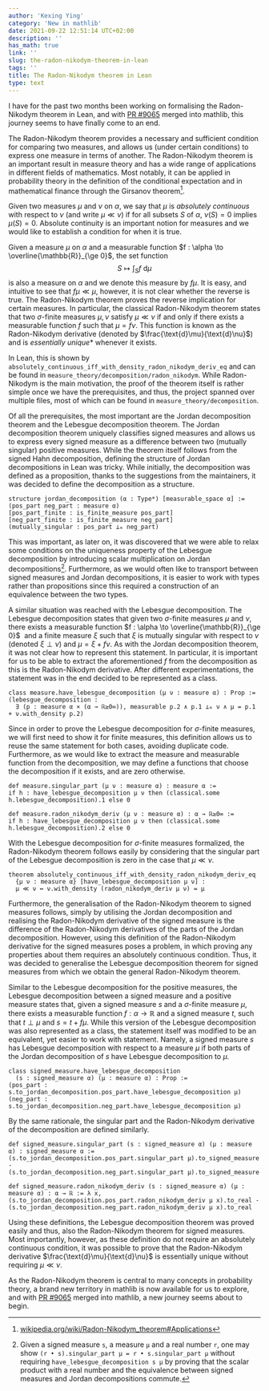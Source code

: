 ```yaml
---
author: 'Kexing Ying'
category: 'New in mathlib'
date: 2021-09-22 12:51:14 UTC+02:00
description: ''
has_math: true
link: ''
slug: the-radon-nikodym-theorem-in-lean
tags: ''
title: The Radon-Nikodym theorem in Lean
type: text
---
```


I have for the past two months been working on formalising the Radon-Nikodym theorem 
in Lean, and with [PR #9065](https://github.com/leanprover-community/mathlib/pull/9065) 
merged into mathlib, this journey seems to have finally come to an end. 

The Radon-Nikodym theorem provides a necessary and sufficient condition for 
comparing two measures, and allows us (under certain conditions) to express 
one measure in terms of another.
The Radon-Nikodym theorem is an important result in measure theory and has a
wide range of applications in different fields of mathematics. Most notably, 
it can be applied in probability theory in the definition 
of the conditional expectation and in mathematical finance through the Girsanov 
theorem[^1].

[^1]: [wikipedia.org/wiki/Radon-Nikodym_theorem#Applications](https://en.wikipedia.org/wiki/Radon%E2%80%93Nikodym_theorem#Applications)

Given two measures $\mu$ and $\nu$ on $\alpha$, we say that $\mu$ is 
*absolutely continuous* with respect to $\nu$ (and write $\mu \ll \nu$) if for all 
subsets $S$ of $\alpha$, $\nu(S) = 0$ implies $\mu(S) = 0$. Absolute continuity 
is an important notion for measures and we would like to establish a condition 
for when it is true. 

Given a measure $\mu$ on $\alpha$ and a measurable function 
$f : \alpha \to \overline{\mathbb{R}}_{\ge 0}$, the set function 
$$S \mapsto \int_S f \text{ d} \mu$$
is also a measure on $\alpha$ and we denote this measure by $f\mu$. It is 
easy, and intuitive to see that $f\mu \ll \mu$, however, it is not clear 
whether the reverse is true. The Radon-Nikodym theorem proves the reverse 
implication for certain measures. In particular, the classical Radon-Nikodym 
theorem states that two $\sigma$-finite measures $\mu, \nu$ satisfy $\mu \ll \nu$ 
if and only if there exists a measurable function $f$ such that $\mu = f\nu$. 
This function is known as the Radon-Nikodym derivative 
(denoted by $\frac{\text{d}\mu}{\text{d}\nu}$) and is *essentially unique** whenever 
it exists.

In Lean, this is shown by `absolutely_continuous_iff_with_density_radon_nikodym_deriv_eq`
and can be found in `measure_theory/decomposition/radon_nikodym`.
While Radon-Nikodym is the main motivation, the proof of the theorem 
itself is rather simple once we have the prerequisites, and thus, the project 
spanned over multiple files, most of which can be found in `measure_theory/decomposition`.

Of all the prerequisites, the most important are the 
Jordan decomposition theorem and the Lebesgue decomposition theorem.
The Jordan decomposition theorem uniquely classifies signed measures and allows 
us to express every signed measure as a difference between two (mutually singular) 
positive measures. While the theorem itself follows from the signed Hahn decomposition, 
defining the structure of Jordan decompositions in Lean was tricky. While 
initially, the decomposition was defined as a proposition, thanks to the suggestions 
from the maintainers, it was decided to define the decomposition as a structure. 
```lean
structure jordan_decomposition (α : Type*) [measurable_space α] :=
(pos_part neg_part : measure α)
[pos_part_finite : is_finite_measure pos_part]
[neg_part_finite : is_finite_measure neg_part]
(mutually_singular : pos_part ⊥ₘ neg_part)
```
This was important, as later on, it was discovered that we were able to 
relax some conditions on the uniqueness property of the Lebesgue decomposition 
by introducing scalar multiplication on Jordan decompositions[^2]. Furthermore, 
as we would often like to transport between signed measures and Jordan 
decompositions, it is easier to work with types rather than propositions since 
this required a construction of an equivalence between the two types. 

[^2]: Given a signed measure `s`, a measure `μ` and a real number `r`, one may show 
`(r • s).singular_part μ = r • s.singular_part μ` without 
requiring `have_lebesgue_decomposition s μ` by proving that the scalar product 
with a real number and the equivalence between signed measures and Jordan 
decompositions commute. 

A similar situation was reached with the Lebesgue decomposition. The Lebesgue 
decomposition states that given two $\sigma$-finite measures $\mu$ and $\nu$, 
there exists a measurable function $f : \alpha \to \overline{\mathbb{R}}_{\ge 0}$ 
and a finite measure $\xi$ such that $\xi$ is mutually singular with respect 
to $\nu$ (denoted $\xi \perp \nu$) and $\mu = \xi + f\nu$.
As with the Jordan decomposition theorem, it was not clear how to represent this 
statement. In particular, it is important for us to be able to extract the aforementioned 
$f$ from the decomposition as this is the Radon-Nikodym derivative. After different
experimentations, the statement was in the end decided to be represented as 
a class. 
```lean
class measure.have_lebesgue_decomposition (μ ν : measure α) : Prop :=
(lebesgue_decomposition :
  ∃ (p : measure α × (α → ℝ≥0∞)), measurable p.2 ∧ p.1 ⊥ₘ ν ∧ μ = p.1 + ν.with_density p.2)
```
Since in order to prove the Lebesgue decomposition for $\sigma$-finite measures, 
we will first need to show it for finite measures, this definition allows us 
to reuse the same statement for both cases, avoiding duplicate code. Furthermore, 
as we would like to extract the measure and measurable function from the decomposition, 
we may define a functions that choose the decomposition if it exists, and are
zero otherwise.
```lean
def measure.singular_part (μ ν : measure α) : measure α :=
if h : have_lebesgue_decomposition μ ν then (classical.some h.lebesgue_decomposition).1 else 0

def measure.radon_nikodym_deriv (μ ν : measure α) : α → ℝ≥0∞ :=
if h : have_lebesgue_decomposition μ ν then (classical.some h.lebesgue_decomposition).2 else 0
```
With the Lebesgue decomposition for $\sigma$-finite measures formalized, the 
Radon-Nikodym theorem follows easily by considering that the singular part of the 
Lebesgue decomposition is zero in the case that $\mu \ll \nu$.
```lean
theorem absolutely_continuous_iff_with_density_radon_nikodym_deriv_eq
  {μ ν : measure α} [have_lebesgue_decomposition μ ν] :
  μ ≪ ν ↔ ν.with_density (radon_nikodym_deriv μ ν) = μ
```
Furthermore, the generalisation of the 
Radon-Nikodym theorem to signed measures follows, simply by utilising 
the Jordan decomposition and realising the Radon-Nikodym derivative of 
the signed measure is the difference of the Radon-Nikodym derivatives of 
the parts of the Jordan decomposition. However, using this definition of the 
Radon-Nikodym derivative for the signed measures poses a problem, in which 
proving any properties about them requires an absolutely continuous condition.
Thus, it was decided to generalise the Lebesgue decomposition theorem for 
signed measures from which we obtain the general Radon-Nikodym theorem.

Similar to the Lebesgue decomposition for the positive measures, the Lebesgue 
decomposition between a signed measure and a positive measure states that, 
given a signed measure $s$ and a $\sigma$-finite measure $\mu$, there exists 
a measurable function $f : \alpha \to \mathbb{R}$ and a signed measure $t$, such 
that $t \perp \mu$ and $s = t + f\mu$.
While this version of the Lebesgue decomposition was also represented as a class, 
the statement itself was modified to be an equivalent, yet easier to work with 
statement. Namely, a signed measure $s$ has Lebesgue decomposition with respect to 
a measure $\mu$ if both parts of the Jordan decomposition of $s$ have Lebesgue 
decomposition to $\mu$.
```lean
class signed_measure.have_lebesgue_decomposition 
  (s : signed_measure α) (μ : measure α) : Prop :=
(pos_part : s.to_jordan_decomposition.pos_part.have_lebesgue_decomposition μ)
(neg_part : s.to_jordan_decomposition.neg_part.have_lebesgue_decomposition μ)
```
By the same rationale, the singular part and the Radon-Nikodym derivative of the 
decomposition are defined similarly.
```lean
def signed_measure.singular_part (s : signed_measure α) (μ : measure α) : signed_measure α :=
(s.to_jordan_decomposition.pos_part.singular_part μ).to_signed_measure -
(s.to_jordan_decomposition.neg_part.singular_part μ).to_signed_measure

def signed_measure.radon_nikodym_deriv (s : signed_measure α) (μ : measure α) : α → ℝ := λ x,
(s.to_jordan_decomposition.pos_part.radon_nikodym_deriv μ x).to_real -
(s.to_jordan_decomposition.neg_part.radon_nikodym_deriv μ x).to_real
```
Using these definitions, the Lebesgue decomposition theorem was proved easily 
and thus, also the Radon-Nikodym theorem for signed measures. Most importantly, 
however, as these definition do not require an absolutely continuous condition, 
it was possible to prove that the Radon-Nikodym derivative 
$\frac{\text{d}\mu}{\text{d}\nu}$ is essentially unique without requiring 
$\mu \ll \nu$.  

As the Radon-Nikodym theorem is central to many concepts in probability theory, 
a brand new territory in mathlib is now available for us to explore,  
and with [PR #9065](https://github.com/leanprover-community/mathlib/pull/9065) 
merged into mathlib, a new journey seems about to begin. 
